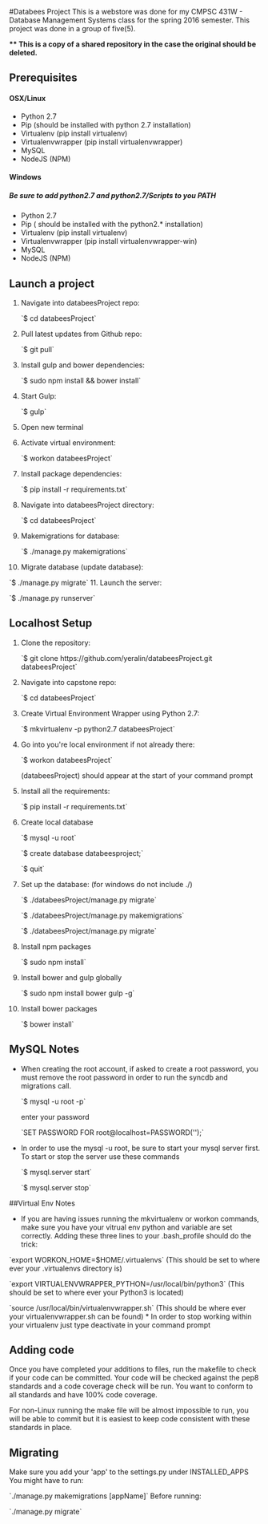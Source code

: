 #Databees Project 
This is a webstore was done for my CMPSC 431W - Database Management Systems class for the spring 2016 semester. This project was done in a group of five(5).

<b> ** This is a copy of a shared repository in the case the original should be deleted. </b>

## Prerequisites
#### OSX/Linux
* Python 2.7
* Pip (should be installed with python 2.7 installation)
* Virtualenv (pip install virtualenv)
* Virtualenvwrapper (pip install virtualenvwrapper)
* MySQL
* NodeJS (NPM)

#### Windows
##### Be sure to add python2.7 and python2.7/Scripts to you PATH
* Python 2.7
* Pip ( should be installed with the python2.* installation)
* Virtualenv (pip install virtualenv)
* Virtualenvwrapper (pip install virtualenvwrapper-win)
* MySQL
* NodeJS (NPM)

## Launch a project
1. Navigate into databeesProject repo:
   <p>`$ cd databeesProject`
2. Pull latest updates from Github repo:
   <p>`$ git pull`
3. Install gulp and bower dependencies:
   <p>`$ sudo npm install && bower install`
4. Start Gulp:
   <p>`$ gulp`
5. Open new terminal
   <p>
6. Activate virtual environment:
   <p>`$ workon databeesProject`
7. Install package dependencies:
   <p>`$ pip install -r requirements.txt`
8. Navigate into databeesProject directory:
   <p>`$ cd databeesProject`
9. Makemigrations for database:
   <p>`$ ./manage.py makemigrations`
10. Migrate database (update database):
   <p>`$ ./manage.py migrate`
11. Launch the server:
   <p>`$ ./manage.py runserver`

## Localhost Setup
1. Clone the repository:
   <p>`$ git clone https://github.com/yeralin/databeesProject.git databeesProject`

2. Navigate into capstone repo:
   <p>`$ cd databeesProject`

3. Create Virtual Environment Wrapper using Python 2.7:
   <p>`$ mkvirtualenv -p python2.7 databeesProject`

4. Go into you're local environment if not already there:
  	<p>`$ workon databeesProject`
    <p>(databeesProject) should appear at the start of your command prompt

5. Install all the requirements:
	<p>`$ pip install -r requirements.txt`

6. Create local database
    <p>`$ mysql -u root`
    <p>`$ create database databeesproject;`
    <p>`$ quit`

7. Set up the database: (for windows do not include ./)
    <p>`$ ./databeesProject/manage.py migrate`
	  <p>`$ ./databeesProject/manage.py makemigrations`
	  <p>`$ ./databeesProject/manage.py migrate`

8. Install npm packages
    <p>`$ sudo npm install`

9. Install bower and gulp globally
    <p>`$ sudo npm install bower gulp -g`

10. Install bower packages
    <p>`$ bower install`

## MySQL Notes
* When creating the root account, if asked to create a root password, you must
 remove the root password in order to run the syncdb and migrations call.
  <p>`$ mysql -u root -p`
  <p>enter your password
  <p>`SET PASSWORD FOR root@localhost=PASSWORD('');`

* In order to use the mysql -u root, be sure to start your mysql server first. To start or stop the server use these commands
  <p>`$ mysql.server start`
  <p>`$ mysql.server stop`

##Virtual Env Notes
* If you are having issues running the mkvirtualenv or workon commands, make sure you have your vitrual env python and variable are set correctly. Adding these three lines to your .bash_profile should do the trick:
<p> `export WORKON_HOME=$HOME/.virtualenvs`  (This should be set to where ever your .virtualenvs directory is)
<p> `export VIRTUALENVWRAPPER_PYTHON=/usr/local/bin/python3` (This should be set to where ever your Python3 is located)
<p> `source /usr/local/bin/virtualenvwrapper.sh` (This should be where ever your virtualenvwrapper.sh can be found)
* In order to stop working within your virtualenv just type deactivate in your command prompt

## Adding code
Once you have completed your additions to files, run the makefile to check if your
code can be committed. Your code will be checked against the pep8 standards and
a code coverage check will be run. You want to conform to all standards and
have 100% code coverage.

For non-Linux running the make file will be almost impossible to run, you will be able to commit but it is easiest to keep code consistent with these standards in place.


## Migrating
Make sure you add your 'app' to the settings.py under INSTALLED_APPS
You might have to run: 
<p> `./manage.py makemigrations [appName]` 
Before running: 
<p> `./manage.py migrate` 
